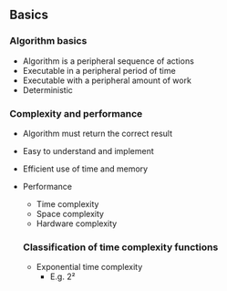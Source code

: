 ## Basics

### Algorithm basics

- Algorithm is a peripheral sequence of actions
- Executable in a peripheral period of time
- Executable with a peripheral amount of work
- Deterministic

### Complexity and performance

- Algorithm must return the correct result
- Easy to understand and implement
- Efficient use of time and memory
- Performance

  - Time complexity
  - Space complexity
  - Hardware complexity

  ### Classification of time complexity functions

  - Exponential time complexity
    - E.g. 2²
